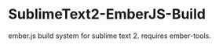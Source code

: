 SublimeText2-EmberJS-Build
==========================

ember.js build system for sublime text 2. requires ember-tools.
